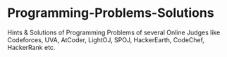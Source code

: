 # Programming-Problems-Solutions
Hints &amp; Solutions of Programming Problems of several Online Judges like Codeforces, UVA, AtCoder, LightOJ, SPOJ, HackerEarth, CodeChef, HackerRank etc.
